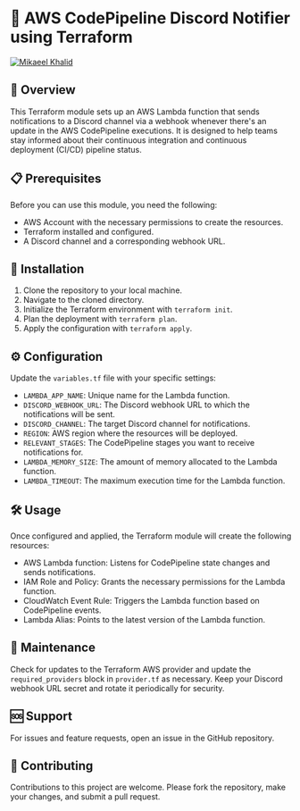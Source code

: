 # 🚀 AWS CodePipeline Discord Notifier using Terraform

[![Mikaeel Khalid](https://badgen.now.sh/badge/by/mikaeelkhalid/purple)](https://github.com/mikaeelkhalid)

## 📜 Overview

This Terraform module sets up an AWS Lambda function that sends notifications to a Discord channel via a webhook whenever there's
an update in the AWS CodePipeline executions. It is designed to help teams stay informed about their continuous integration and
continuous deployment (CI/CD) pipeline status.

## 📋 Prerequisites

Before you can use this module, you need the following:

- AWS Account with the necessary permissions to create the resources.
- Terraform installed and configured.
- A Discord channel and a corresponding webhook URL.

## 💽 Installation

1. Clone the repository to your local machine.
2. Navigate to the cloned directory.
3. Initialize the Terraform environment with `terraform init`.
4. Plan the deployment with `terraform plan`.
5. Apply the configuration with `terraform apply`.

## ⚙️ Configuration

Update the `variables.tf` file with your specific settings:

- `LAMBDA_APP_NAME`: Unique name for the Lambda function.
- `DISCORD_WEBHOOK_URL`: The Discord webhook URL to which the notifications will be sent.
- `DISCORD_CHANNEL`: The target Discord channel for notifications.
- `REGION`: AWS region where the resources will be deployed.
- `RELEVANT_STAGES`: The CodePipeline stages you want to receive notifications for.
- `LAMBDA_MEMORY_SIZE`: The amount of memory allocated to the Lambda function.
- `LAMBDA_TIMEOUT`: The maximum execution time for the Lambda function.

## 🛠 Usage

Once configured and applied, the Terraform module will create the following resources:

- AWS Lambda function: Listens for CodePipeline state changes and sends notifications.
- IAM Role and Policy: Grants the necessary permissions for the Lambda function.
- CloudWatch Event Rule: Triggers the Lambda function based on CodePipeline events.
- Lambda Alias: Points to the latest version of the Lambda function.

## 🔧 Maintenance

Check for updates to the Terraform AWS provider and update the `required_providers` block in `provider.tf` as necessary. Keep your
Discord webhook URL secret and rotate it periodically for security.

## 🆘 Support

For issues and feature requests, open an issue in the GitHub repository.

## 👥 Contributing

Contributions to this project are welcome. Please fork the repository, make your changes, and submit a pull request.

